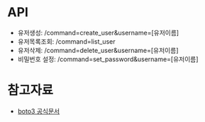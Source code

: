 # API
* 유저생성: /command=create_user&username=[유저이름]
* 유저목록조회: /command=list_user
* 유저삭제: /command=delete_user&username=[유저이름]
* 비밀번호 설정: /command=set_password&username=[유저이름]

# 참고자료
* [boto3 공식문서](https://boto3.amazonaws.com/v1/documentation/api/latest/reference/services/iam.html#IAM.Client.delete_user)